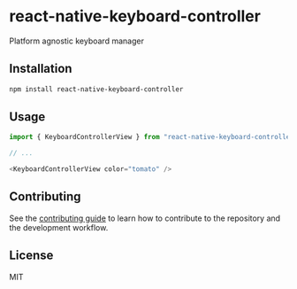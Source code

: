 # react-native-keyboard-controller

Platform agnostic keyboard manager

## Installation

```sh
npm install react-native-keyboard-controller
```

## Usage

```js
import { KeyboardControllerView } from "react-native-keyboard-controller";

// ...

<KeyboardControllerView color="tomato" />
```

## Contributing

See the [contributing guide](CONTRIBUTING.md) to learn how to contribute to the repository and the development workflow.

## License

MIT
